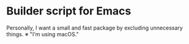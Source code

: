 # Builder script for Emacs
Personally, I want a small and fast package by excluding unnecessary things.
※ "I'm using macOS."
